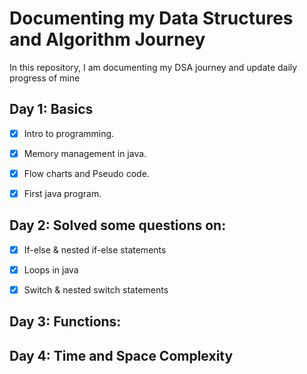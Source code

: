 # Documenting my Data Structures and Algorithm Journey


In this repository, I am documenting my DSA journey and 
update daily progress of mine 

## Day 1: Basics
- [x] Intro to programming.
- [x] Memory management in java.
- [x] Flow charts and Pseudo code.
- [x] First java program.


## Day 2: Solved some questions on:
 
- [x] If-else & nested if-else statements
- [x] Loops in java
- [x] Switch & nested switch statements


## Day 3: Functions:


## Day 4: Time and Space Complexity


